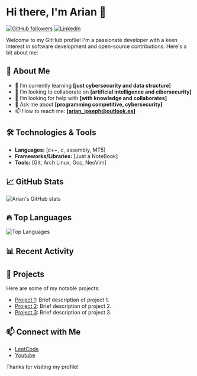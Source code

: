 # Hi there, I'm Arian 👋

[![GitHub followers](https://img.shields.io/github/followers/arian01Xx?label=Follow&style=social)](https://github.com/arian01Xx)
[![LinkedIn](https://img.shields.io/badge/LinkedIn-Connect-blue)](https://www.linkedin.com/in/arian01Xx)

Welcome to my GitHub profile! I'm a passionate developer with a keen interest in software development and open-source contributions. Here's a bit about me:

## 🚀 About Me
- 🌱 I’m currently learning **[just cybersecurity and data structure]**
- 👯 I’m looking to collaborate on **[artificial intelligence and cibersecurity]**
- 🤔 I’m looking for help with **[with knowledge and collaborates]**
- 💬 Ask me about **[programming competitive, cybersecurity]**
- 📫 How to reach me: **[arian_joseph@outlook.es]**

## 🛠️ Technologies & Tools
- **Languages:** [c++, c, assembly, MT5]
- **Frameworks/Libraries:** [Just a NoteBook]
- **Tools:** [Git, Arch Linux, Gcc, NeoVim]

## 📈 GitHub Stats
![Arian's GitHub stats](https://github-readme-stats.vercel.app/api?username=arian01Xx&show_icons=true&theme=radical)

## 🔥 Top Languages
![Top Languages](https://github-readme-stats.vercel.app/api/top-langs/?username=arian01Xx&layout=compact&theme=radical)

## 📊 Recent Activity
<!--START_SECTION:activity-->

<!--END_SECTION:activity-->

## 🌟 Projects
Here are some of my notable projects:
- [Project 1](https://github.com/arian01Xx/project1): Brief description of project 1.
- [Project 2](https://github.com/arian01Xx/project2): Brief description of project 2.
- [Project 3](https://github.com/arian01Xx/project3): Brief description of project 3.

## 📫 Connect with Me
- [LeetCode](https://leetcode.com/u/arianmio123/)
- [Youtube](https://www.youtube.com/@neoBiteWave123)

Thanks for visiting my profile!
